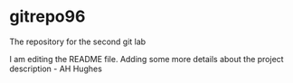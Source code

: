 # gitrepo96
The repository for the second git lab

I am editing the README file. Adding some more details about the project description - AH Hughes
 
